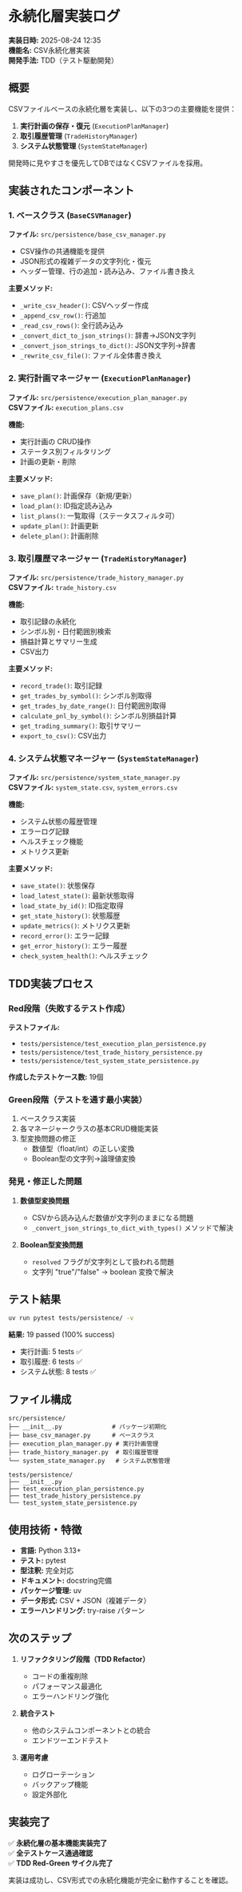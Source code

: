 # 永続化層実装ログ

**実装日時:** 2025-08-24 12:35  
**機能名:** CSV永続化層実装  
**開発手法:** TDD（テスト駆動開発）

## 概要

CSVファイルベースの永続化層を実装し、以下の3つの主要機能を提供：

1. **実行計画の保存・復元** (`ExecutionPlanManager`)
2. **取引履歴管理** (`TradeHistoryManager`) 
3. **システム状態管理** (`SystemStateManager`)

開発時に見やすさを優先してDBではなくCSVファイルを採用。

## 実装されたコンポーネント

### 1. ベースクラス (`BaseCSVManager`)

**ファイル:** `src/persistence/base_csv_manager.py`

- CSV操作の共通機能を提供
- JSON形式の複雑データの文字列化・復元
- ヘッダー管理、行の追加・読み込み、ファイル書き換え

**主要メソッド:**
- `_write_csv_header()`: CSVヘッダー作成
- `_append_csv_row()`: 行追加
- `_read_csv_rows()`: 全行読み込み
- `_convert_dict_to_json_strings()`: 辞書→JSON文字列
- `_convert_json_strings_to_dict()`: JSON文字列→辞書
- `_rewrite_csv_file()`: ファイル全体書き換え

### 2. 実行計画マネージャー (`ExecutionPlanManager`)

**ファイル:** `src/persistence/execution_plan_manager.py`  
**CSVファイル:** `execution_plans.csv`

**機能:**
- 実行計画の CRUD操作
- ステータス別フィルタリング
- 計画の更新・削除

**主要メソッド:**
- `save_plan()`: 計画保存（新規/更新）
- `load_plan()`: ID指定読み込み
- `list_plans()`: 一覧取得（ステータスフィルタ可）
- `update_plan()`: 計画更新
- `delete_plan()`: 計画削除

### 3. 取引履歴マネージャー (`TradeHistoryManager`)

**ファイル:** `src/persistence/trade_history_manager.py`  
**CSVファイル:** `trade_history.csv`

**機能:**
- 取引記録の永続化
- シンボル別・日付範囲別検索
- 損益計算とサマリー生成
- CSV出力

**主要メソッド:**
- `record_trade()`: 取引記録
- `get_trades_by_symbol()`: シンボル別取得
- `get_trades_by_date_range()`: 日付範囲別取得
- `calculate_pnl_by_symbol()`: シンボル別損益計算
- `get_trading_summary()`: 取引サマリー
- `export_to_csv()`: CSV出力

### 4. システム状態マネージャー (`SystemStateManager`)

**ファイル:** `src/persistence/system_state_manager.py`  
**CSVファイル:** `system_state.csv`, `system_errors.csv`

**機能:**
- システム状態の履歴管理
- エラーログ記録
- ヘルスチェック機能
- メトリクス更新

**主要メソッド:**
- `save_state()`: 状態保存
- `load_latest_state()`: 最新状態取得
- `load_state_by_id()`: ID指定取得
- `get_state_history()`: 状態履歴
- `update_metrics()`: メトリクス更新
- `record_error()`: エラー記録
- `get_error_history()`: エラー履歴
- `check_system_health()`: ヘルスチェック

## TDD実装プロセス

### Red段階（失敗するテスト作成）

**テストファイル:**
- `tests/persistence/test_execution_plan_persistence.py`
- `tests/persistence/test_trade_history_persistence.py`
- `tests/persistence/test_system_state_persistence.py`

**作成したテストケース数:** 19個

### Green段階（テストを通す最小実装）

1. ベースクラス実装
2. 各マネージャークラスの基本CRUD機能実装
3. 型変換問題の修正
   - 数値型（float/int）の正しい変換
   - Boolean型の文字列→論理値変換

### 発見・修正した問題

1. **数値型変換問題**
   - CSVから読み込んだ数値が文字列のままになる問題
   - `_convert_json_strings_to_dict_with_types()` メソッドで解決

2. **Boolean型変換問題** 
   - `resolved` フラグが文字列として扱われる問題
   - 文字列 "true"/"false" → boolean 変換で解決

## テスト結果

```bash
uv run pytest tests/persistence/ -v
```

**結果:** 19 passed (100% success)

- 実行計画: 5 tests ✅
- 取引履歴: 6 tests ✅  
- システム状態: 8 tests ✅

## ファイル構成

```
src/persistence/
├── __init__.py              # パッケージ初期化
├── base_csv_manager.py      # ベースクラス
├── execution_plan_manager.py # 実行計画管理
├── trade_history_manager.py  # 取引履歴管理
└── system_state_manager.py   # システム状態管理

tests/persistence/
├── __init__.py
├── test_execution_plan_persistence.py
├── test_trade_history_persistence.py
└── test_system_state_persistence.py
```

## 使用技術・特徴

- **言語:** Python 3.13+
- **テスト:** pytest
- **型注釈:** 完全対応
- **ドキュメント:** docstring完備
- **パッケージ管理:** uv
- **データ形式:** CSV + JSON（複雑データ）
- **エラーハンドリング:** try-raise パターン

## 次のステップ

1. **リファクタリング段階（TDD Refactor）**
   - コードの重複削除
   - パフォーマンス最適化
   - エラーハンドリング強化

2. **統合テスト**
   - 他のシステムコンポーネントとの統合
   - エンドツーエンドテスト

3. **運用考慮**
   - ログローテーション
   - バックアップ機能
   - 設定外部化

## 実装完了

✅ **永続化層の基本機能実装完了**  
✅ **全テストケース通過確認**  
✅ **TDD Red-Green サイクル完了**

実装は成功し、CSV形式での永続化機能が完全に動作することを確認。